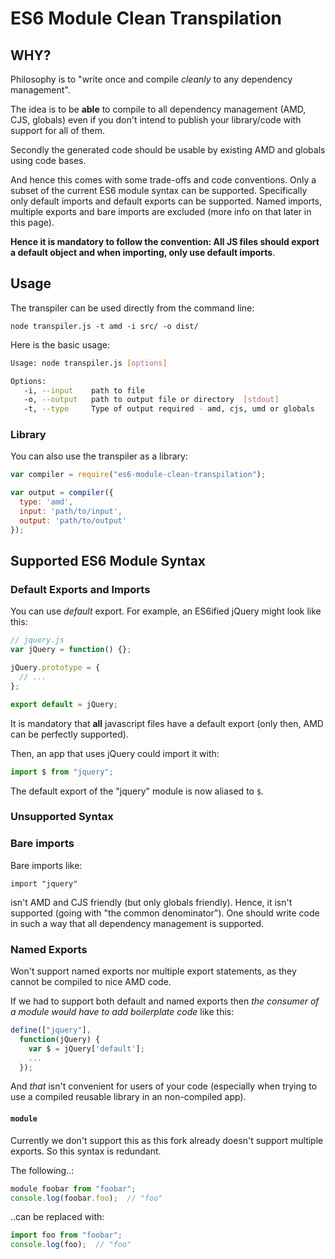 # ES6 Module Clean Transpilation

## WHY?

Philosophy is to "write once and compile *cleanly* to any dependency management".

The idea is to be **able** to compile to all dependency management (AMD, CJS, globals) even
if you don't intend to publish your library/code with support for all of them.

Secondly the generated code should be usable by existing AMD and globals using code bases.

And hence this comes with some trade-offs and code conventions. Only a subset of the current ES6 module syntax can be supported.
Specifically only default imports and default exports can be supported. Named imports, multiple exports and bare imports are excluded (more info on that later in this page).

**Hence it is mandatory to follow the convention: All JS files should export a default object and when importing, only use default imports**.

## Usage

The transpiler can be used directly from the command line:

```
node transpiler.js -t amd -i src/ -o dist/
```

Here is the basic usage:

```bash
Usage: node transpiler.js [options]

Options:
   -i, --input    path to file
   -o, --output   path to output file or directory  [stdout]
   -t, --type     Type of output required - amd, cjs, umd or globals  [amd]
```

### Library

You can also use the transpiler as a library:

```javascript
var compiler = require("es6-module-clean-transpilation");

var output = compiler({
  type: 'amd',
  input: 'path/to/input',
  output: 'path/to/output'
});
```

## Supported ES6 Module Syntax

### Default Exports and Imports

You can use *default* export. For example, an ES6ified jQuery might
look like this:

```javascript
// jquery.js
var jQuery = function() {};

jQuery.prototype = {
  // ...
};

export default = jQuery;
```

It is mandatory that **all** javascript files have a default export (only then, AMD can be perfectly supported).

Then, an app that uses jQuery could import it with:

```javascript
import $ from "jquery";
```

The default export of the "jquery" module is now aliased to `$`.

### Unsupported Syntax

### Bare imports

Bare imports like:
```
import "jquery"
```
isn't AMD and CJS friendly (but only globals friendly). Hence, it isn't supported (going with "the common denominator").
One should write code in such a way that all dependency management is supported.

### Named Exports

Won't support named exports nor multiple export statements, as they cannot be compiled to nice AMD code.

If we had to support both default and named exports then *the consumer of a module would have to add boilerplate code* like this:

```js
define(["jquery"],
  function(jQuery) {
    var $ = jQuery['default'];
    ...
  });
```
And *that* isn't convenient for users of your code (especially when trying to use a compiled reusable library in an non-compiled app).

#### `module`

Currently we don't support this as this fork already doesn't support multiple exports. So this syntax is redundant.

The following..:
```js
module foobar from "foobar";
console.log(foobar.foo);  // "foo"
```

..can be replaced with:
```js
import foo from "foobar";
console.log(foo);  // "foo"
```
